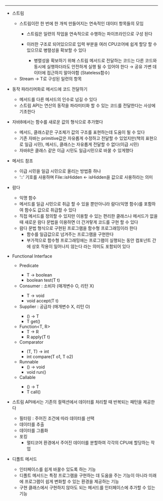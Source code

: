 

---

- 스트림
    - 스트림이란 한 번에 한 개씩 만들어지는 연속적인 데이터 항목들의 모임
        - 스트림은 일련의 작업을 연속적으로 수행하는 파이프라인으로 구성 된다
        
        - 이러한 구조로 되어있으므로 입력 부분을 여러 CPU코어에 쉽게 할당 할 수 있으므로 병렬성을 확보할 수 있다
            - 병렬성을 확보하기 위해 스트림 메서드로 전달하는 코드는 다른 코드와 동시에 실행하더라도 안전하게 실행 될 수 있어야 한다 → 공유 가변 데이터에 접근하지 말아야함 (Stateless함수)
    - Stream<T> → T로 구성된 일련의 항목
- 동작 파라리머화로 메서드에 코드 전달하기
    - 메서드를 다른 메서드의 인수로 넘길 수 있다
    - 스트림 API는 연산의 동작을 파라미터화 할 수 있는 코드를 전달한다는 사상에 기초한다
- 자바8에서는 함수를 새로운 값의 형식으로 추가했다
    - 메서드, 클래스같은 구조체가 값의 구조를 표현하는데 도움이 될 수 있다
    - 기존 자바는 primitive값은 자유롭게 수정하고 전달할 수 있었지만(책의 표현으로 일급 시민), 메서드, 클래스는 자유롭게 전달할 수 없다(이급 시민)
    - 자바8은 클래스 같은 이급 시민도 일급시민으로 바꿀 수 있게했다
- 메서드 참조
    - 이급 시민을 일급 시민으로 올리는 방법중 하나
    - ‘::’ 기호를 사용하며 File::isHidden ← isHidden을 값으로 사용하라는 의미
- 람다
    - 익명 함수
    - 메서드를 일급 시민으로 취급 할 수 있을 뿐만아니라 람다(익명 함수)를 포함하여 함수도 값으로 취급할 수 있다
    - 직접 메서드를 정의할 수 있지만 이용할 수 있는 편리한 클래스나 메서드가 없을 때 새로운 람다 문법을 이용하면 더 간겨랗게 코드를 구현 할 수 있다
    - 람다 문법 형식으로 구현된 프로그램을 함수형 프로그래밍이라 한다
        - 함수를 일급값으로 넘겨주는 프로그램을 구현한다
        - 부가적으로 함수형 프로그래밍에는 프로그램이 실행되는 동안 컴포넌트 간에 상호 작용이 일어나지 않는다 라는 의미도 포함되어 있다


- Functional Interface
    - Predicate<T>
        - T → boolean
        - boolean test(T t)
    - Consumer<T> : 소비자 (매개변수 O, 리턴 X)
        - T → void
        - void accept(T t)
    - Supplier<T> : 공급자 (매개변수 X, 리턴 O)
        - () → T
        - T get()
    - Function<T, R>
        - T → R
        - R apply(T t)
    - Comparator<T>
        - (T, T) → int
        - int compare(T o1, T o2)
    - Runnable
        - () → void
        - void run()
    - Callable<T>
        - () → T
        - T call()
- 스트림 API에서는 기존의 컬렉션에서 데이터를 처리할 때  반복되는 패턴을 제공한다
    - 필터링 : 주어진 조건에 따라 데이터를 선택
    - 데이터를 추출
    - 데이터를 그룹화
    - 포킹
        - 멀티코어 환경에서 주어진 데이터를 분할하여 각각의 CPU에 할당하는 작업
        
        
- 디폴트 메서드
    - 인터페이스를 쉽게 바꿀수 있도록 하는 기능
    - 디폴트 메서드는 특정 프로그램을 구현하는 데 도움을 주는 기능이 아니라 미래에 프로그램이 쉽게 변화할 수 있는 환경을 제공하는 기능
    - 구현 클래스에서 구현하지 않아도 되는 메서드를 인터페이스에 추가할 수 있는 기능